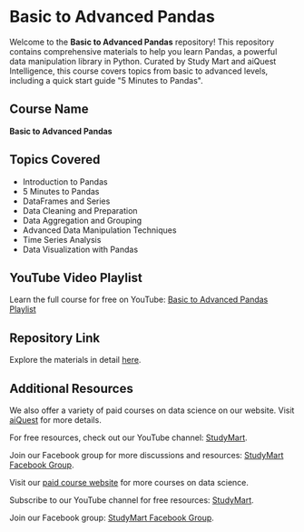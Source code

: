 <!DOCTYPE html>
<html>

<body>
  <h1>Basic to Advanced Pandas</h1>
  <p>Welcome to the <strong>Basic to Advanced Pandas</strong> repository! This repository contains comprehensive materials to help you learn Pandas, a powerful data manipulation library in Python. Curated by Study Mart and aiQuest Intelligence, this course covers topics from basic to advanced levels, including a quick start guide "5 Minutes to Pandas".</p>

  <h2>Course Name</h2>
  <p><strong>Basic to Advanced Pandas</strong></p>

  <h2>Topics Covered</h2>
  <ul>
    <li>Introduction to Pandas</li>
    <li>5 Minutes to Pandas</li>
    <li>DataFrames and Series</li>
    <li>Data Cleaning and Preparation</li>
    <li>Data Aggregation and Grouping</li>
    <li>Advanced Data Manipulation Techniques</li>
    <li>Time Series Analysis</li>
    <li>Data Visualization with Pandas</li>
  </ul>

  <h2>YouTube Video Playlist</h2>
  <p>Learn the full course for free on YouTube: <a href="https://www.youtube.com/playlist?list=PLKdU0fuY4OFdsmcM817qp1L3ngU5amkak" target="_blank">Basic to Advanced Pandas Playlist</a></p>

  <h2>Repository Link</h2>
  <p>Explore the materials in detail <a href="https://github.com/rashakil-ds/Basic-to-Advanced-Pandas" target="_blank">here</a>.</p>

  <h2>Additional Resources</h2>
  <p>We also offer a variety of paid courses on data science on our website. Visit <a href="https://aiquest.org/" target="_blank">aiQuest</a> for more details.</p>
  <p>For free resources, check out our YouTube channel: <a href="https://www.youtube.com/StudyMart" target="_blank">StudyMart</a>.</p>
  <p>Join our Facebook group for more discussions and resources: <a href="https://www.facebook.com/groups/StudyMart" target="_blank">StudyMart Facebook Group</a>.</p>

  <footer>
    <p>Visit our <a href="https://aiquest.org/" target="_blank">paid course website</a> for more courses on data science.</p>
    <p>Subscribe to our YouTube channel for free resources: <a href="https://www.youtube.com/StudyMart" target="_blank">StudyMart</a>.</p>
    <p>Join our Facebook group: <a href="https://www.facebook.com/groups/StudyMart" target="_blank">StudyMart Facebook Group</a>.</p>
  </footer>
</body>
</html>
